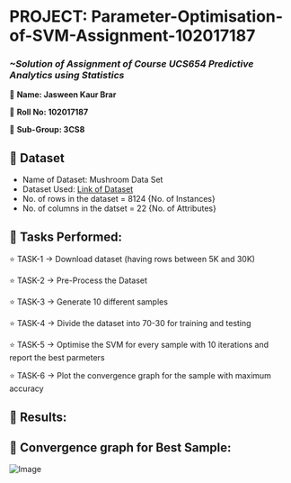 # PROJECT: Parameter-Optimisation-of-SVM-Assignment-102017187

### *~Solution of Assignment of Course UCS654 Predictive Analytics using Statistics*

🌸 **Name: Jasween Kaur Brar**

🌸 **Roll No: 102017187**

🌸 **Sub-Group: 3CS8**

## 💠 Dataset

* Name of Dataset: Mushroom Data Set
* Dataset Used: [Link of Dataset](https://archive.ics.uci.edu/ml/datasets/Mushroom)
* No. of rows in the dataset = 8124 {No. of Instances}
* No. of columns in the datset = 22 {No. of Attributes}

## 💠 Tasks Performed:

⭐ TASK-1 -> Download dataset (having rows between 5K and 30K)

⭐ TASK-2 -> Pre-Process the Dataset

⭐ TASK-3 -> Generate 10 different samples

⭐ TASK-4 -> Divide the dataset into 70-30 for training and testing

⭐ TASK-5 -> Optimise the SVM for every sample with 10 iterations and report the best parmeters

⭐ TASK-6 -> Plot the convergence graph for the sample with maximum accuracy

## 💠 Results:



## 💠 Convergence graph for Best Sample:
![Image](./graph.png)

